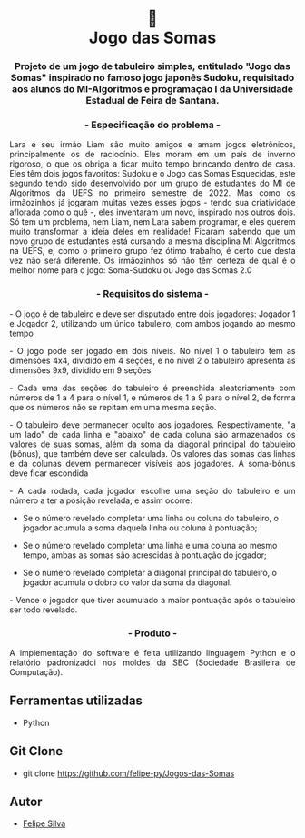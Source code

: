<h1 align="center">
📄<br>Jogo das Somas
</h1>
 <h3 align="center">
Projeto de um jogo de tabuleiro simples, entitulado "Jogo das Somas" inspirado no famoso jogo japonês Sudoku, requisitado aos alunos do MI-Algoritmos e programação I da Universidade Estadual de Feira de Santana.
</h3>

<h3 align="center">
 - Especificação do problema -
</h3>

<p align="justify">
    Lara e seu irmão Liam são muito amigos e amam jogos eletrônicos, principalmente os de raciocínio. Eles moram em um país de inverno rigoroso, o que os obriga a ficar muito tempo brincando dentro de casa. Eles têm dois jogos favoritos: Sudoku e o Jogo das Somas Esquecidas, este segundo tendo sido desenvolvido por um grupo de estudantes do MI de Algoritmos da UEFS no primeiro semestre de 2022.
    Mas como os irmãozinhos já jogaram muitas vezes esses jogos - tendo sua criatividade aflorada como o quê -, eles inventaram um novo, inspirado nos outros dois. Só tem um problema, nem Liam, nem Lara sabem programar, e eles querem muito transformar a ideia deles em realidade!
    Ficaram sabendo que um novo grupo de estudantes está cursando a mesma disciplina MI Algoritmos na UEFS, e, como o primeiro grupo fez ótimo trabalho, é certo que desta vez não será diferente. Os irmãozinhos só não têm certeza de qual é o melhor nome para o jogo: Soma-Sudoku ou Jogo das Somas 2.0
</p>

<h3 align="center">
 - Requisitos do sistema -
</h3>

<p align="justify">
- O jogo é de tabuleiro e deve ser disputado entre dois jogadores: Jogador 1 e Jogador 2, utilizando um único tabuleiro, com ambos jogando ao mesmo tempo
</p>

<p align="justify">
- O jogo pode ser jogado em dois níveis. No nível 1 o tabuleiro tem as dimensões 4x4, dividido em 4 seções, e no nível 2 o tabuleiro apresenta as dimensões 9x9, dividido em 9 seções.
</p>

<p align="justify">
- Cada uma das seções do tabuleiro é preenchida aleatoriamente com números de 1 a 4 para o nível 1, e números de 1 a 9 para o nível 2, de forma que os números não se repitam em uma mesma seção.
</p>

<p align="justify">
- O tabuleiro deve permanecer oculto aos jogadores. Respectivamente, "a um lado" de cada linha e "abaixo" de cada coluna são armazenados os valores de suas somas, além da soma da diagonal principal do tabuleiro (bônus), que também deve ser calculada. Os valores das somas das linhas e da colunas devem permanecer visíveis aos jogadores. A soma-bônus deve ficar escondida
</p>

<p align="justify">
- A cada rodada, cada jogador escolhe uma seção do tabuleiro e um número a ter a posição revelada, e assim ocorre:

- Se o número revelado completar uma linha ou coluna do tabuleiro, o jogador acumula a soma daquela linha ou coluna à pontuação;

- Se o número revelado completar uma linha e uma coluna ao mesmo tempo, ambas as somas são acrescidas à pontuação do jogador;

- Se o número revelado completar a diagonal principal do tabuleiro, o jogador acumula o dobro do valor da soma da diagonal.
</p>

<p align="justify">
- Vence o jogador que tiver acumulado a maior pontuação após o tabuleiro ser todo revelado.
</p>

<h3 align="center">
 - Produto -
</h3>

<p align = "justify">
    A implementação do software é feita utilizando linguagem Python e o relatório padronizadoi nos moldes da SBC (Sociedade Brasileira de Computação).
</p>

## Ferramentas utilizadas
- Python

## Git Clone
- git clone https://github.com/felipe-py/Jogos-das-Somas

## Autor
- [Felipe Silva](https://github.com/felipe-py)